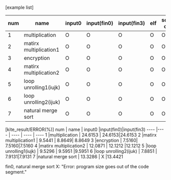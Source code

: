 [example list]

num | name | input0 |input(fin0)|input(fin3) | elf | source code| mem
---- |---- | ---- | ---- | ----| ----| ----| ----
1 |multiplication | O | O | O | O| O| O
2 |matirx multiplication1 | O | O | O | O| O| O
3 |encryption | O |O | O | O| O| O
4 |matirx multiplication2 | O |O | O| O| O| O
5 |loop unrolling1(iujk) | O | O | O| O| O| O
6 |loop unrolling2(ijuk) | O |O | O| O| O| O
7 |natural merge sort | O |O | O| O| O| O

[kite_result/ERROR(%)]
num | name | input0 |input(fin0)|input(fin3)
---- |---- | ---- | ----  | ---- 
1 |multiplication | 24.6153 | 24.6153|24.6153
2 |matirx multiplication1 | 9.5441 | 8.8649| 8.8649
3 |encryption | 7.5160| 7.5160|7.5160
4 |matirx multiplication2 | 12.0871 | 12.1212 |12.1212
5 |loop unrolling1(iujk) | 9.5296 | 9.5951 |9.5951
6 |loop unrolling2(ijuk) | 7.8851 | 7.9131|7.9131
7 |natural merge sort | 13.3286 | X |13.4421

fin0, natural merge sort X: "Error: program size goes out of the code segment."

